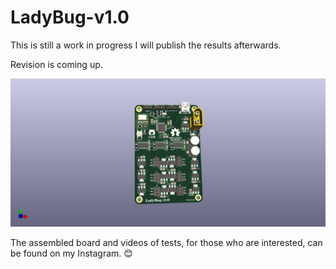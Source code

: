 # LadyBug-v1.0
This is still a work in progress I will publish the results afterwards.

Revision is coming up.

![Alt text](png/LadyBug_3D.png)

The assembled board and videos of tests, for those who are interested, can be found on my Instagram. :blush:

